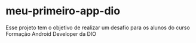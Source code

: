 # meu-primeiro-app-dio
Esse projeto tem o objetivo de realizar um desafio para os alunos do curso Formação Android Developer da DIO

